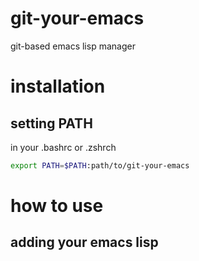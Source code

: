 git-your-emacs
==============

git-based emacs lisp manager

# installation
## setting PATH
in your .bashrc or .zshrch
```bash
export PATH=$PATH:path/to/git-your-emacs
```

## 

# how to use
## adding your emacs lisp
